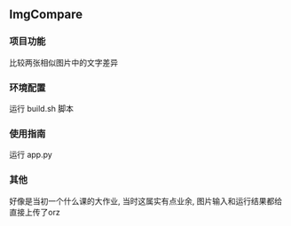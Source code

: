 ## ImgCompare

### 项目功能

比较两张相似图片中的文字差异

### 环境配置

运行 build.sh 脚本


### 使用指南

运行 app.py

### 其他

好像是当初一个什么课的大作业, 当时这属实有点业余, 图片输入和运行结果都给直接上传了orz